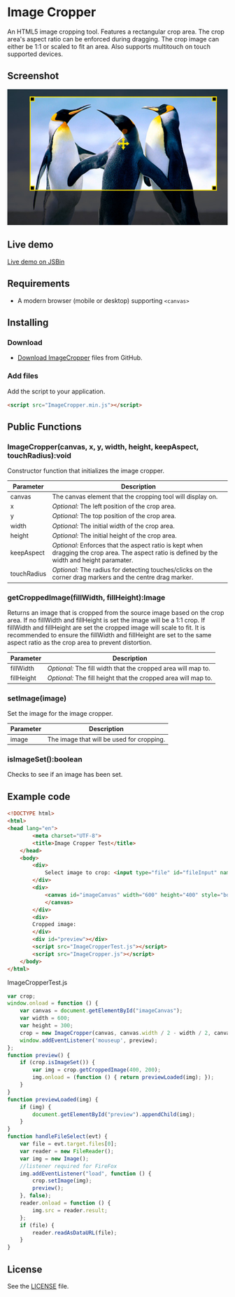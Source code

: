 # Image Cropper

An HTML5 image cropping tool. Features a rectangular crop area. The crop area's aspect ratio can be enforced during dragging. The crop image can either be 1:1 or scaled to fit an area. Also supports multitouch on touch supported devices.

## Screenshot

![Screenshot](https://raw.githubusercontent.com/AllanBishop/ImageCropper/master/screenshots/screenshot.jpg "Screenshot")

## Live demo

[Live demo on JSBin](http://jsbin.com/pajiha/45/edit?html,js,output)

## Requirements

 - A modern browser (mobile or desktop) supporting ```<canvas>```

## Installing

### Download

- [Download ImageCropper](https://github.com/AllanBishop/ImageCropper/archive/master.zip) files from GitHub.

### Add files

Add the script to your application.

```html
<script src="ImageCropper.min.js"></script>

```

## Public Functions

### ImageCropper(canvas, x, y, width, height, keepAspect, touchRadius):void

Constructor function that initializes the image cropper.

| Parameter | Description |
| ------ | ----------- |
| canvas | The canvas element that the cropping tool will display on.|
| x      | *Optional:* The left position of the crop area. |
| y      | *Optional:* The top position of the crop area.|
| width  | *Optional:* The initial width of the crop area.|
| height | *Optional:* The initial height of the crop area. |
| keepAspect   | *Optional:* Enforces that the aspect ratio is kept when dragging the crop area. The aspect ratio is defined by the width and height paramater. |
| touchRadius  | *Optional:* The radius for detecting touches/clicks on the corner drag markers and the centre drag marker. |


### getCroppedImage(fillWidth, fillHeight):Image

Returns an image that is cropped from the source image based on the crop area. If no fillWidth and fillHeight is set the image will be a 1:1 crop. If fillWidth and fillHeight are set the cropped image will scale to fit. It is recommended to ensure the fillWidth and fillHeight are set to the same aspect ratio as the crop area to prevent distortion.

| Parameter | Description |
| ------ | ----------- |
| fillWidth| *Optional:* The fill width that the cropped area will map to.|
| fillHeight| *Optional:* The fill height that the cropped area will map to. |

### setImage(image)

Set the image for the image cropper.

| Parameter | Description |
| ------ | ----------- |
| image| The image that will be used for cropping.

### isImageSet():boolean

Checks to see if an image has been set.

## Example code


```html
<!DOCTYPE html>
<html>
<head lang="en">
		<meta charset="UTF-8">
		<title>Image Cropper Test</title>
	</head>
	<body>
		<div>
			Select image to crop: <input type="file" id="fileInput" name="file" multiple="" />
		</div>
		<div>
			<canvas id="imageCanvas" width="600" height="400" style="border:0px solid #000000;">
			</canvas>
		</div>
		<div>
		Cropped image:
		</div>
		<div id="preview"></div>
		<script src="ImageCropperTest.js"></script>
		<script src="ImageCropper.js"></script>
	</body>
</html>
```

ImageCropperTest.js


```javascript
var crop;
window.onload = function () {
    var canvas = document.getElementById("imageCanvas");
    var width = 600;
    var height = 300;
    crop = new ImageCropper(canvas, canvas.width / 2 - width / 2, canvas.height / 2 - height / 2, width, height, true);
    window.addEventListener('mouseup', preview);
};
function preview() {
    if (crop.isImageSet()) {
        var img = crop.getCroppedImage(400, 200);
        img.onload = (function () { return previewLoaded(img); });
    }
}
function previewLoaded(img) {
    if (img) {
        document.getElementById("preview").appendChild(img);
    }
}
function handleFileSelect(evt) {
    var file = evt.target.files[0];
    var reader = new FileReader();
    var img = new Image();
    //listener required for FireFox
    img.addEventListener("load", function () {
        crop.setImage(img);
        preview();
    }, false);
    reader.onload = function () {
        img.src = reader.result;
    };
    if (file) {
        reader.readAsDataURL(file);
    }
}

```


## License

See the [LICENSE](https://github.com/AllanBishop/ImageCropper/blob/master/LICENSE.md) file.